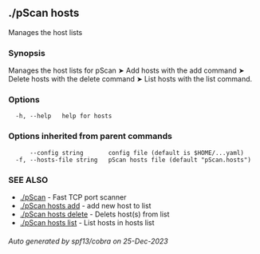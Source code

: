 ## ./pScan hosts

Manages the host lists

### Synopsis

Manages the host lists for pScan
	➤ Add hosts with the add command
	➤ Delete hosts with the delete command
	➤ List hosts with the list command.
	

### Options

```
  -h, --help   help for hosts
```

### Options inherited from parent commands

```
      --config string       config file (default is $HOME/...yaml)
  -f, --hosts-file string   pScan hosts file (default "pScan.hosts")
```

### SEE ALSO

* [./pScan](./pScan.md)	 - Fast TCP port scanner
* [./pScan hosts add](./pScan_hosts_add.md)	 - add new host to list
* [./pScan hosts delete](./pScan_hosts_delete.md)	 - Delets host(s) from list
* [./pScan hosts list](./pScan_hosts_list.md)	 - List hosts in hosts list

###### Auto generated by spf13/cobra on 25-Dec-2023
